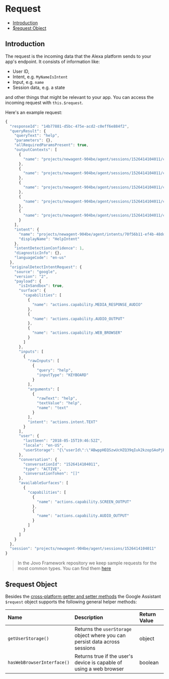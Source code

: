 # Request

* [Introduction](#introduction)
* [$request Object](#request-object)

## Introduction

The request is the incoming data that the Alexa platform sends to your app's endpoint. It consists of information like:

* User ID,
* Intent, e.g. `MyNameIsIntent`
* Input, e.g. `name`
* Session data, e.g. a state

and other things that might be relevant to your app. You can access the incoming request with `this.$request`.

Here's an example request:

```js
{
  "responseId": "14b77881-d5bc-475e-acd2-c0eff6e884f2",
  "queryResult": {
    "queryText": "help",
    "parameters": {},
    "allRequiredParamsPresent": true,
    "outputContexts": [
      {
        "name": "projects/newagent-904be/agent/sessions/1526414104011/contexts/actions_capability_screen_output"
      },
      {
        "name": "projects/newagent-904be/agent/sessions/1526414104011/contexts/actions_capability_audio_output"
      },
      {
        "name": "projects/newagent-904be/agent/sessions/1526414104011/contexts/google_assistant_input_type_keyboard"
      },
      {
        "name": "projects/newagent-904be/agent/sessions/1526414104011/contexts/actions_capability_web_browser"
      },
      {
        "name": "projects/newagent-904be/agent/sessions/1526414104011/contexts/actions_capability_media_response_audio"
      }
    ],
    "intent": {
      "name": "projects/newagent-904be/agent/intents/70f56b11-ef4b-48dd-b94b-8cce040b94df",
      "displayName": "HelpIntent"
    },
    "intentDetectionConfidence": 1,
    "diagnosticInfo": {},
    "languageCode": "en-us"
  },
  "originalDetectIntentRequest": {
    "source": "google",
    "version": "2",
    "payload": {
      "isInSandbox": true,
      "surface": {
        "capabilities": [
          {
            "name": "actions.capability.MEDIA_RESPONSE_AUDIO"
          },
          {
            "name": "actions.capability.AUDIO_OUTPUT"
          },
          {
            "name": "actions.capability.WEB_BROWSER"
          }
        ]
      },
      "inputs": [
        {
          "rawInputs": [
            {
              "query": "help",
              "inputType": "KEYBOARD"
            }
          ],
          "arguments": [
            {
              "rawText": "help",
              "textValue": "help",
              "name": "text"
            }
          ],
          "intent": "actions.intent.TEXT"
        }
      ],
      "user": {
        "lastSeen": "2018-05-15T19:46:52Z",
        "locale": "en-US",
        "userStorage": "{\"userId\":\"ABwppHEQSzwUcHZQ39qIuk2kzopSAoPjK2_BKfvXm89IQ9Q0XPu2FZM6kVQ66v-BEDaWjgq4Vm99Vdlfxw\"}"
      },
      "conversation": {
        "conversationId": "1526414104011",
        "type": "ACTIVE",
        "conversationToken": "[]"
      },
      "availableSurfaces": [
        {
          "capabilities": [
            {
              "name": "actions.capability.SCREEN_OUTPUT"
            },
            {
              "name": "actions.capability.AUDIO_OUTPUT"
            }
          ]
        }
      ]
    }
  },
  "session": "projects/newagent-904be/agent/sessions/1526414104011"
}
```

> In the Jovo Framework repository we keep sample requests for the most common types. You can find them [here](https://github.com/jovotech/jovo-framework/tree/master/jovo-platforms/jovo-platform-dialogflow/sample-request-json/v2/google)


## $request Object

Besides the [cross-platform getter and setter methods](https://www.jovo.tech/docs/requests-responses/request#cross-platform-methods) the Google Assistant `$request` object supports the following general helper methods:

Name | Description | Return Value
:--- | :--- | :---
`getUserStorage()` | Returns the `userStorage` object where you can persist data across sessions | object
`hasWebBrowserInterface()` | Returns true if the user's device is capable of using a web browser | boolean

